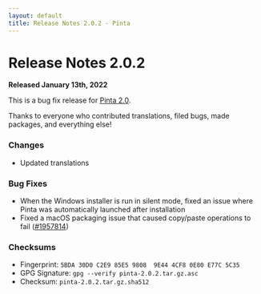 ```yaml
---
layout: default
title: Release Notes 2.0.2 - Pinta
---
```

# Release Notes 2.0.2

**Released January 13th, 2022**

This is a bug fix release for [Pinta 2.0](/releases/2-0).

Thanks to everyone who contributed translations, filed bugs, made packages, and everything else!

### Changes
- Updated translations

### Bug Fixes
- When the Windows installer is run in silent mode, fixed an issue where Pinta was automatically launched after installation
- Fixed a macOS packaging issue that caused copy/paste operations to fail ([#1957814](https://bugs.launchpad.net/pinta/+bug/1957814))

### Checksums
- Fingerprint: `5BDA 30D0 C2E9 85E5 9808  9E44 4CF8 0E80 E77C 5C35`
- GPG Signature: `gpg --verify pinta-2.0.2.tar.gz.asc`
- Checksum: `pinta-2.0.2.tar.gz.sha512`

